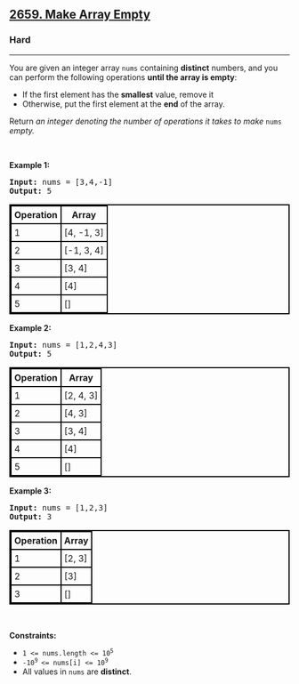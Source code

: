 <h2><a href="https://leetcode.com/problems/make-array-empty/">2659. Make Array Empty</a></h2><h3>Hard</h3><hr><div><p>You are given an integer array <code>nums</code> containing <strong>distinct</strong> numbers, and you can perform the following operations <strong>until the array is empty</strong>:</p>

<ul>
	<li>If the first element has the <strong>smallest</strong> value, remove it</li>
	<li>Otherwise, put the first element at the <strong>end</strong> of the array.</li>
</ul>

<p>Return <em>an integer denoting the number of operations it takes to make </em><code>nums</code><em> empty.</em></p>

<p>&nbsp;</p>
<p><strong class="example">Example 1:</strong></p>

<pre><strong>Input:</strong> nums = [3,4,-1]
<strong>Output:</strong> 5
</pre>

<table style="border: 2px solid black; border-collapse: collapse; --darkreader-inline-border-top: #8c8273; --darkreader-inline-border-right: #8c8273; --darkreader-inline-border-bottom: #8c8273; --darkreader-inline-border-left: #8c8273;" data-darkreader-inline-border-top="" data-darkreader-inline-border-right="" data-darkreader-inline-border-bottom="" data-darkreader-inline-border-left="">
	<thead>
		<tr>
			<th style="border: 2px solid black; padding: 5px; --darkreader-inline-border-top: #8c8273; --darkreader-inline-border-right: #8c8273; --darkreader-inline-border-bottom: #8c8273; --darkreader-inline-border-left: #8c8273;" data-darkreader-inline-border-top="" data-darkreader-inline-border-right="" data-darkreader-inline-border-bottom="" data-darkreader-inline-border-left="">Operation</th>
			<th style="border: 2px solid black; padding: 5px; --darkreader-inline-border-top: #8c8273; --darkreader-inline-border-right: #8c8273; --darkreader-inline-border-bottom: #8c8273; --darkreader-inline-border-left: #8c8273;" data-darkreader-inline-border-top="" data-darkreader-inline-border-right="" data-darkreader-inline-border-bottom="" data-darkreader-inline-border-left="">Array</th>
		</tr>
	</thead>
	<tbody>
		<tr>
			<td style="border: 2px solid black; padding: 5px; --darkreader-inline-border-top: #8c8273; --darkreader-inline-border-right: #8c8273; --darkreader-inline-border-bottom: #8c8273; --darkreader-inline-border-left: #8c8273;" data-darkreader-inline-border-top="" data-darkreader-inline-border-right="" data-darkreader-inline-border-bottom="" data-darkreader-inline-border-left="">1</td>
			<td style="border: 2px solid black; padding: 5px; --darkreader-inline-border-top: #8c8273; --darkreader-inline-border-right: #8c8273; --darkreader-inline-border-bottom: #8c8273; --darkreader-inline-border-left: #8c8273;" data-darkreader-inline-border-top="" data-darkreader-inline-border-right="" data-darkreader-inline-border-bottom="" data-darkreader-inline-border-left="">[4, -1, 3]</td>
		</tr>
		<tr>
			<td style="border: 2px solid black; padding: 5px; --darkreader-inline-border-top: #8c8273; --darkreader-inline-border-right: #8c8273; --darkreader-inline-border-bottom: #8c8273; --darkreader-inline-border-left: #8c8273;" data-darkreader-inline-border-top="" data-darkreader-inline-border-right="" data-darkreader-inline-border-bottom="" data-darkreader-inline-border-left="">2</td>
			<td style="border: 2px solid black; padding: 5px; --darkreader-inline-border-top: #8c8273; --darkreader-inline-border-right: #8c8273; --darkreader-inline-border-bottom: #8c8273; --darkreader-inline-border-left: #8c8273;" data-darkreader-inline-border-top="" data-darkreader-inline-border-right="" data-darkreader-inline-border-bottom="" data-darkreader-inline-border-left="">[-1, 3, 4]</td>
		</tr>
		<tr>
			<td style="border: 2px solid black; padding: 5px; --darkreader-inline-border-top: #8c8273; --darkreader-inline-border-right: #8c8273; --darkreader-inline-border-bottom: #8c8273; --darkreader-inline-border-left: #8c8273;" data-darkreader-inline-border-top="" data-darkreader-inline-border-right="" data-darkreader-inline-border-bottom="" data-darkreader-inline-border-left="">3</td>
			<td style="border: 2px solid black; padding: 5px; --darkreader-inline-border-top: #8c8273; --darkreader-inline-border-right: #8c8273; --darkreader-inline-border-bottom: #8c8273; --darkreader-inline-border-left: #8c8273;" data-darkreader-inline-border-top="" data-darkreader-inline-border-right="" data-darkreader-inline-border-bottom="" data-darkreader-inline-border-left="">[3, 4]</td>
		</tr>
		<tr>
			<td style="border: 2px solid black; padding: 5px; --darkreader-inline-border-top: #8c8273; --darkreader-inline-border-right: #8c8273; --darkreader-inline-border-bottom: #8c8273; --darkreader-inline-border-left: #8c8273;" data-darkreader-inline-border-top="" data-darkreader-inline-border-right="" data-darkreader-inline-border-bottom="" data-darkreader-inline-border-left="">4</td>
			<td style="border: 2px solid black; padding: 5px; --darkreader-inline-border-top: #8c8273; --darkreader-inline-border-right: #8c8273; --darkreader-inline-border-bottom: #8c8273; --darkreader-inline-border-left: #8c8273;" data-darkreader-inline-border-top="" data-darkreader-inline-border-right="" data-darkreader-inline-border-bottom="" data-darkreader-inline-border-left="">[4]</td>
		</tr>
		<tr>
			<td style="border: 2px solid black; padding: 5px; --darkreader-inline-border-top: #8c8273; --darkreader-inline-border-right: #8c8273; --darkreader-inline-border-bottom: #8c8273; --darkreader-inline-border-left: #8c8273;" data-darkreader-inline-border-top="" data-darkreader-inline-border-right="" data-darkreader-inline-border-bottom="" data-darkreader-inline-border-left="">5</td>
			<td style="border: 2px solid black; padding: 5px; --darkreader-inline-border-top: #8c8273; --darkreader-inline-border-right: #8c8273; --darkreader-inline-border-bottom: #8c8273; --darkreader-inline-border-left: #8c8273;" data-darkreader-inline-border-top="" data-darkreader-inline-border-right="" data-darkreader-inline-border-bottom="" data-darkreader-inline-border-left="">[]</td>
		</tr>
	</tbody>
</table>

<p><strong class="example">Example 2:</strong></p>

<pre><strong>Input:</strong> nums = [1,2,4,3]
<strong>Output:</strong> 5
</pre>

<table style="border: 2px solid black; border-collapse: collapse; --darkreader-inline-border-top: #8c8273; --darkreader-inline-border-right: #8c8273; --darkreader-inline-border-bottom: #8c8273; --darkreader-inline-border-left: #8c8273;" data-darkreader-inline-border-top="" data-darkreader-inline-border-right="" data-darkreader-inline-border-bottom="" data-darkreader-inline-border-left="">
	<thead>
		<tr>
			<th style="border: 2px solid black; padding: 5px; --darkreader-inline-border-top: #8c8273; --darkreader-inline-border-right: #8c8273; --darkreader-inline-border-bottom: #8c8273; --darkreader-inline-border-left: #8c8273;" data-darkreader-inline-border-top="" data-darkreader-inline-border-right="" data-darkreader-inline-border-bottom="" data-darkreader-inline-border-left="">Operation</th>
			<th style="border: 2px solid black; padding: 5px; --darkreader-inline-border-top: #8c8273; --darkreader-inline-border-right: #8c8273; --darkreader-inline-border-bottom: #8c8273; --darkreader-inline-border-left: #8c8273;" data-darkreader-inline-border-top="" data-darkreader-inline-border-right="" data-darkreader-inline-border-bottom="" data-darkreader-inline-border-left="">Array</th>
		</tr>
	</thead>
	<tbody>
		<tr>
			<td style="border: 2px solid black; padding: 5px; --darkreader-inline-border-top: #8c8273; --darkreader-inline-border-right: #8c8273; --darkreader-inline-border-bottom: #8c8273; --darkreader-inline-border-left: #8c8273;" data-darkreader-inline-border-top="" data-darkreader-inline-border-right="" data-darkreader-inline-border-bottom="" data-darkreader-inline-border-left="">1</td>
			<td style="border: 2px solid black; padding: 5px; --darkreader-inline-border-top: #8c8273; --darkreader-inline-border-right: #8c8273; --darkreader-inline-border-bottom: #8c8273; --darkreader-inline-border-left: #8c8273;" data-darkreader-inline-border-top="" data-darkreader-inline-border-right="" data-darkreader-inline-border-bottom="" data-darkreader-inline-border-left="">[2, 4, 3]</td>
		</tr>
		<tr>
			<td style="border: 2px solid black; padding: 5px; --darkreader-inline-border-top: #8c8273; --darkreader-inline-border-right: #8c8273; --darkreader-inline-border-bottom: #8c8273; --darkreader-inline-border-left: #8c8273;" data-darkreader-inline-border-top="" data-darkreader-inline-border-right="" data-darkreader-inline-border-bottom="" data-darkreader-inline-border-left="">2</td>
			<td style="border: 2px solid black; padding: 5px; --darkreader-inline-border-top: #8c8273; --darkreader-inline-border-right: #8c8273; --darkreader-inline-border-bottom: #8c8273; --darkreader-inline-border-left: #8c8273;" data-darkreader-inline-border-top="" data-darkreader-inline-border-right="" data-darkreader-inline-border-bottom="" data-darkreader-inline-border-left="">[4, 3]</td>
		</tr>
		<tr>
			<td style="border: 2px solid black; padding: 5px; --darkreader-inline-border-top: #8c8273; --darkreader-inline-border-right: #8c8273; --darkreader-inline-border-bottom: #8c8273; --darkreader-inline-border-left: #8c8273;" data-darkreader-inline-border-top="" data-darkreader-inline-border-right="" data-darkreader-inline-border-bottom="" data-darkreader-inline-border-left="">3</td>
			<td style="border: 2px solid black; padding: 5px; --darkreader-inline-border-top: #8c8273; --darkreader-inline-border-right: #8c8273; --darkreader-inline-border-bottom: #8c8273; --darkreader-inline-border-left: #8c8273;" data-darkreader-inline-border-top="" data-darkreader-inline-border-right="" data-darkreader-inline-border-bottom="" data-darkreader-inline-border-left="">[3, 4]</td>
		</tr>
		<tr>
			<td style="border: 2px solid black; padding: 5px; --darkreader-inline-border-top: #8c8273; --darkreader-inline-border-right: #8c8273; --darkreader-inline-border-bottom: #8c8273; --darkreader-inline-border-left: #8c8273;" data-darkreader-inline-border-top="" data-darkreader-inline-border-right="" data-darkreader-inline-border-bottom="" data-darkreader-inline-border-left="">4</td>
			<td style="border: 2px solid black; padding: 5px; --darkreader-inline-border-top: #8c8273; --darkreader-inline-border-right: #8c8273; --darkreader-inline-border-bottom: #8c8273; --darkreader-inline-border-left: #8c8273;" data-darkreader-inline-border-top="" data-darkreader-inline-border-right="" data-darkreader-inline-border-bottom="" data-darkreader-inline-border-left="">[4]</td>
		</tr>
		<tr>
			<td style="border: 2px solid black; padding: 5px; --darkreader-inline-border-top: #8c8273; --darkreader-inline-border-right: #8c8273; --darkreader-inline-border-bottom: #8c8273; --darkreader-inline-border-left: #8c8273;" data-darkreader-inline-border-top="" data-darkreader-inline-border-right="" data-darkreader-inline-border-bottom="" data-darkreader-inline-border-left="">5</td>
			<td style="border: 2px solid black; padding: 5px; --darkreader-inline-border-top: #8c8273; --darkreader-inline-border-right: #8c8273; --darkreader-inline-border-bottom: #8c8273; --darkreader-inline-border-left: #8c8273;" data-darkreader-inline-border-top="" data-darkreader-inline-border-right="" data-darkreader-inline-border-bottom="" data-darkreader-inline-border-left="">[]</td>
		</tr>
	</tbody>
</table>

<p><strong class="example">Example 3:</strong></p>

<pre><strong>Input:</strong> nums = [1,2,3]
<strong>Output:</strong> 3
</pre>

<table style="border: 2px solid black; border-collapse: collapse; --darkreader-inline-border-top: #8c8273; --darkreader-inline-border-right: #8c8273; --darkreader-inline-border-bottom: #8c8273; --darkreader-inline-border-left: #8c8273;" data-darkreader-inline-border-top="" data-darkreader-inline-border-right="" data-darkreader-inline-border-bottom="" data-darkreader-inline-border-left="">
	<thead>
		<tr>
			<th style="border: 2px solid black; padding: 5px; --darkreader-inline-border-top: #8c8273; --darkreader-inline-border-right: #8c8273; --darkreader-inline-border-bottom: #8c8273; --darkreader-inline-border-left: #8c8273;" data-darkreader-inline-border-top="" data-darkreader-inline-border-right="" data-darkreader-inline-border-bottom="" data-darkreader-inline-border-left="">Operation</th>
			<th style="border: 2px solid black; padding: 5px; --darkreader-inline-border-top: #8c8273; --darkreader-inline-border-right: #8c8273; --darkreader-inline-border-bottom: #8c8273; --darkreader-inline-border-left: #8c8273;" data-darkreader-inline-border-top="" data-darkreader-inline-border-right="" data-darkreader-inline-border-bottom="" data-darkreader-inline-border-left="">Array</th>
		</tr>
	</thead>
	<tbody>
		<tr>
			<td style="border: 2px solid black; padding: 5px; --darkreader-inline-border-top: #8c8273; --darkreader-inline-border-right: #8c8273; --darkreader-inline-border-bottom: #8c8273; --darkreader-inline-border-left: #8c8273;" data-darkreader-inline-border-top="" data-darkreader-inline-border-right="" data-darkreader-inline-border-bottom="" data-darkreader-inline-border-left="">1</td>
			<td style="border: 2px solid black; padding: 5px; --darkreader-inline-border-top: #8c8273; --darkreader-inline-border-right: #8c8273; --darkreader-inline-border-bottom: #8c8273; --darkreader-inline-border-left: #8c8273;" data-darkreader-inline-border-top="" data-darkreader-inline-border-right="" data-darkreader-inline-border-bottom="" data-darkreader-inline-border-left="">[2, 3]</td>
		</tr>
		<tr>
			<td style="border: 2px solid black; padding: 5px; --darkreader-inline-border-top: #8c8273; --darkreader-inline-border-right: #8c8273; --darkreader-inline-border-bottom: #8c8273; --darkreader-inline-border-left: #8c8273;" data-darkreader-inline-border-top="" data-darkreader-inline-border-right="" data-darkreader-inline-border-bottom="" data-darkreader-inline-border-left="">2</td>
			<td style="border: 2px solid black; padding: 5px; --darkreader-inline-border-top: #8c8273; --darkreader-inline-border-right: #8c8273; --darkreader-inline-border-bottom: #8c8273; --darkreader-inline-border-left: #8c8273;" data-darkreader-inline-border-top="" data-darkreader-inline-border-right="" data-darkreader-inline-border-bottom="" data-darkreader-inline-border-left="">[3]</td>
		</tr>
		<tr>
			<td style="border: 2px solid black; padding: 5px; --darkreader-inline-border-top: #8c8273; --darkreader-inline-border-right: #8c8273; --darkreader-inline-border-bottom: #8c8273; --darkreader-inline-border-left: #8c8273;" data-darkreader-inline-border-top="" data-darkreader-inline-border-right="" data-darkreader-inline-border-bottom="" data-darkreader-inline-border-left="">3</td>
			<td style="border: 2px solid black; padding: 5px; --darkreader-inline-border-top: #8c8273; --darkreader-inline-border-right: #8c8273; --darkreader-inline-border-bottom: #8c8273; --darkreader-inline-border-left: #8c8273;" data-darkreader-inline-border-top="" data-darkreader-inline-border-right="" data-darkreader-inline-border-bottom="" data-darkreader-inline-border-left="">[]</td>
		</tr>
	</tbody>
</table>

<p>&nbsp;</p>
<p><strong>Constraints:</strong></p>

<ul>
	<li><code>1 &lt;= nums.length &lt;= 10<sup>5</sup></code></li>
	<li><code>-10<sup>9&nbsp;</sup>&lt;= nums[i] &lt;= 10<sup>9</sup></code></li>
	<li>All values in <code>nums</code> are <strong>distinct</strong>.</li>
</ul>
</div>
